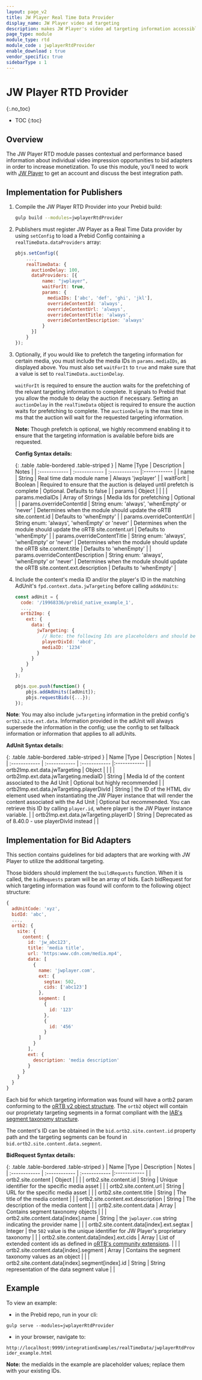 ```yaml
---
layout: page_v2
title: JW Player Real Time Data Provider
display_name: JW Player video ad targeting
description: makes JW Player's video ad targeting information accessible to Bid Adapters.
page_type: module
module_type: rtd
module_code : jwplayerRtdProvider
enable_download : true
vendor_specific: true
sidebarType : 1
---
```


# JW Player RTD Provider
{:.no_toc}

* TOC
{:toc}

## Overview

The JW Player RTD module passes contextual and performance based information about individual video impression opportunities to bid adapters in order to increase monetization.
To use this module, you'll need to work with [JW Player](https://www.jwplayer.com/video-monetization/) to get an account and discuss the best integration path.

## Implementation for Publishers

1. Compile the JW Player RTD Provider into your Prebid build:

    ```bash
    gulp build --modules=jwplayerRtdProvider
    ```

2. Publishers must register JW Player as a Real Time Data provider by using `setConfig` to load a Prebid Config containing a `realTimeData.dataProviders` array:

    ```javascript
    pbjs.setConfig({
        ...,
        realTimeData: {
          auctionDelay: 100,
          dataProviders: [{
              name: "jwplayer",
              waitForIt: true,
              params: {
                mediaIDs: ['abc', 'def', 'ghi', 'jkl'],
                overrideContentId: 'always',
                overrideContentUrl: 'always',
                overrideContentTitle: 'always',
                overrideContentDescription: 'always'
              }
          }]
        }
    });
    ```

3. Optionally, if you would like to prefetch the targeting information for certain media, you must include the media IDs in `params.mediaIDs`, as displayed above. You must also set `waitForIt` to `true` and make sure that a value is set to `realTimeData.auctionDelay`.

    `waitForIt` is required to ensure the auction waits for the prefetching of the relvant targeting information to complete. It signals to Prebid that you allow the module to delay the auction if necessary.
    Setting an `auctionDelay` in the `realTimeData` object is required to ensure the auction waits for prefetching to complete. The `auctionDelay` is the max time in ms that the auction will wait for the requested targeting information.

    **Note:** Though prefetch is optional, we highly recommend enabling it to ensure that the targeting information is available before bids are requested.

    **Config Syntax details:**

    {: .table .table-bordered .table-striped }
    | Name  |Type | Description   | Notes  |
    | :------------ | :------------ | :------------ |:------------ |
    | name | String | Real time data module name | Always 'jwplayer' |
    | waitForIt | Boolean | Required to ensure that the auction is delayed until prefetch is complete | Optional. Defaults to false |
    | params | Object | | |
    | params.mediaIDs | Array of Strings | Media Ids for prefetching | Optional |
    | params.overrideContentId | String enum: 'always', 'whenEmpty' or 'never' | Determines when the module should update the oRTB site.content.id  | Defaults to 'whenEmpty' |
    | params.overrideContentUrl | String enum: 'always', 'whenEmpty' or 'never' | Determines when the module should update the oRTB site.content.url | Defaults to 'whenEmpty' |
    | params.overrideContentTitle | String enum: 'always', 'whenEmpty' or 'never' | Determines when the module should update the oRTB site.content.title | Defaults to 'whenEmpty' |
    | params.overrideContentDescription | String enum: 'always', 'whenEmpty' or 'never' | Determines when the module should update the oRTB site.content.ext.description | Defaults to 'whenEmpty' |

4. Include the content's media ID and/or the player's ID in the matching AdUnit's `fpd.context.data.jwTargeting` before calling `addAdUnits`:

    ```javascript
    const adUnit = {
      code: '/19968336/prebid_native_example_1',
      ...,
      ortb2Imp: {
        ext: {
          data: {
            jwTargeting: {
              // Note: the following Ids are placeholders and should be replaced with your Ids.
              playerDivId: 'abcd',
              mediaID: '1234'
            }
          }
        }
      }
    };

    pbjs.que.push(function() {
        pbjs.addAdUnits([adUnit]);
        pbjs.requestBids({...});
    });
    ```

**Note**: You may also include `jwTargeting` information in the prebid config's `ortb2.site.ext.data`. Information provided in the adUnit will always supersede the information in the config; use the config to set fallback information or information that applies to all adUnits.

**AdUnit Syntax details:**

{: .table .table-bordered .table-striped }
| Name  |Type | Description   | Notes  |
| :------------ | :------------ | :------------ |:------------ |
| ortb2Imp.ext.data.jwTargeting | Object | | |
| ortb2Imp.ext.data.jwTargeting.mediaID | String | Media Id of the content associated to the Ad Unit | Optional but highly recommended |
| ortb2Imp.ext.data.jwTargeting.playerDivId | String | the ID of the HTML div element used when instantiating the JW Player instance that will render the content associated with the Ad Unit | Optional but recommended. You can retrieve this ID by calling `player.id`, where player is the JW Player instance variable. |
| ortb2Imp.ext.data.jwTargeting.playerID | String | Deprecated as of 8.40.0 - use playerDivId instead | |

## Implementation for Bid Adapters

This section contains guidelines for bid adapters that are working with JW Player to utilize the additional targeting.

Those bidders should implement the `buildRequests` function. When it is called, the `bidRequests` param will be an array of bids.
Each bidRequest for which targeting information was found will conform to the following object structure:

```javascript
{
  adUnitCode: 'xyz',
  bidId: 'abc',
  ...,
  ortb2: {
    site: {
      content: {
        id: 'jw_abc123',
        title: 'media title',
        url: 'https:www.cdn.com/media.mp4',
        data: [
          {
            name: 'jwplayer.com',
            ext: {
              segtax: 502,
              cids: ['abc123']
            },
            segment: [
              {
                id: '123'
              },
              {
                id: '456'
              }
            ]
          }
        ],
        ext: {
          description: 'media description'
        }
      }
    }
  }
}
```

Each bid for which targeting information was found will have a ortb2 param conforming to the [oRTB v2 object structure](https://www.iab.com/wp-content/uploads/2016/03/OpenRTB-API-Specification-Version-2-5-FINAL.pdf). The `ortb2` object will contain our proprietaty targeting segments in a format compliant with the [IAB's segment taxonomy structure](https://github.com/InteractiveAdvertisingBureau/openrtb/blob/master/extensions/community_extensions/segtax.md).

The content's ID can be obtained in the `bid.ortb2.site.content.id` property path and the targeting segments can be found in `bid.ortb2.site.content.data.segment`.
  
**BidRequest Syntax details:**

{: .table .table-bordered .table-striped }
| Name  |Type | Description   | Notes  |
| :------------ | :------------ | :------------ |:------------ |
| ortb2.site.content | Object | | |
| ortb2.site.content.id | String | Unique identifier for the specific media asset | |
| ortb2.site.content.url | String | URL for the specific media asset | |
| ortb2.site.content.title | String | The title of the media content | |
| ortb2.site.content.ext.description | String | The description of the media content | |
| ortb2.site.content.data | Array | Contains segment taxonomy objects | |
| ortb2.site.content.data[index].name | String | the `jwplayer.com` string indicating the provider name | |
| ortb2.site.content.data[index].ext.segtax | Integer | the `502` value is the unique identifier for JW Player's proprietary taxonomy | |
| ortb2.site.content.data[index].ext.cids | Array | List of extended content ids as defined in [oRTB's community extensions](https://github.com/InteractiveAdvertisingBureau/openrtb/blob/master/extensions/community_extensions/extended-content-ids.md#example---content-id-and-seller-defined-context). | |
| ortb2.site.content.data[index].segment | Array | Contains the segment taxonomy values as an object | |
| ortb2.site.content.data[index].segment[index].id | String | String representation of the data segment value | |

## Example

To view an example:

* in the Prebid repo, run in your cli:

`gulp serve --modules=jwplayerRtdProvider`

* in your browser, navigate to:

`http://localhost:9999/integrationExamples/realTimeData/jwplayerRtdProvider_example.html`

**Note:** the mediaIds in the example are placeholder values; replace them with your existing IDs.

